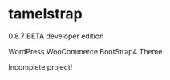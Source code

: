 # tamelstrap

0.8.7 BETA developer edition

WordPress WooCommerce BootStrap4 Theme

Incomplete project!